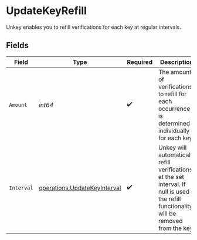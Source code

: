 # UpdateKeyRefill

Unkey enables you to refill verifications for each key at regular intervals.


## Fields

| Field                                                                                                                                     | Type                                                                                                                                      | Required                                                                                                                                  | Description                                                                                                                               |
| ----------------------------------------------------------------------------------------------------------------------------------------- | ----------------------------------------------------------------------------------------------------------------------------------------- | ----------------------------------------------------------------------------------------------------------------------------------------- | ----------------------------------------------------------------------------------------------------------------------------------------- |
| `Amount`                                                                                                                                  | *int64*                                                                                                                                   | :heavy_check_mark:                                                                                                                        | The amount of verifications to refill for each occurrence is determined individually for each key.                                        |
| `Interval`                                                                                                                                | [operations.UpdateKeyInterval](../../../pkg/models/operations/updatekeyinterval.md)                                                       | :heavy_check_mark:                                                                                                                        | Unkey will automatically refill verifications at the set interval. If null is used the refill functionality will be removed from the key. |